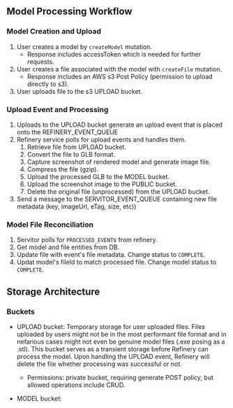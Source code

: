 ## Model Processing Workflow

### Model Creation and Upload

1. User creates a model by `createModel` mutation.
   - Response includes accessToken which is needed for further requests.
2. User creates a file associated with the model with `createFile` mutation.
   - Response includes an AWS s3 Post Policy (permission to upload directly to s3).
3. User uploads file to the s3 UPLOAD bucket.

### Upload Event and Processing

1. Uploads to the UPLOAD bucket generate an upload event that is placed onto the REFINERY_EVENT_QUEUE
2. Refinery service polls for upload events and handles them.
   1. Retrieve file from UPLOAD bucket.
   2. Convert the file to GLB format.
   3. Capture screenshot of rendered model and generate image file.
   4. Compress the file (gzip).
   5. Upload the processed GLB to the MODEL bucket.
   6. Upload the screenshot image to the PUBLIC bucket.
   7. Delete the original file (unprocessed) from the UPLOAD bucket.
3. Send a message to the SERVITOR_EVENT_QUEUE containing new file metadata (key, imageUrl, eTag, size, etc))

### Model File Reconciliation

1. Servitor polls for `PROCESSED_EVENT`s from refinery.
2. Get model and file entities from DB.
3. Update file with event's file metadata. Change status to `COMPLETE`.
4. Updat model's fileId to match processed file. Change model status to `COMPLETE`.

## Storage Architecture

### Buckets

- UPLOAD bucket: Temporary storage for user uploaded files. Files uploaded by users might not be in the most performant file format and in nefarious cases might not even be genuine model files (.exe posing as a .stl). This bucket serves as a transient storage before Refinery can process the model. Upon handling the UPLOAD event, Refinery will delete the file whether processing was successful or not.

  - Permissions: private bucket, requiring generate POST policy, but allowed operations include CRUD.

- MODEL bucket:
